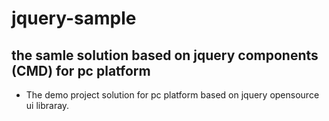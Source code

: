 jquery-sample
==========
the samle solution based on jquery components (CMD) for pc platform
----------
- The demo project solution for pc platform based on jquery opensource ui libraray.

